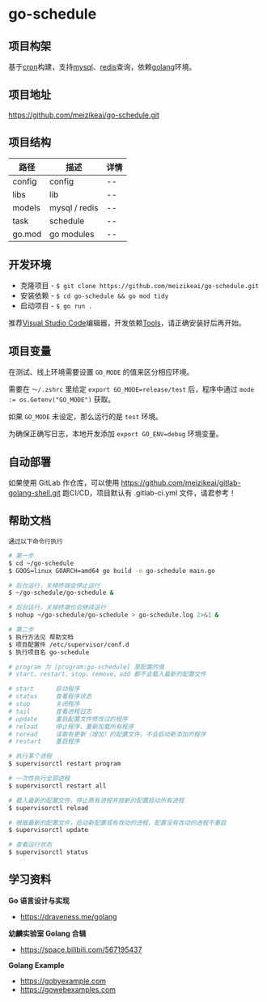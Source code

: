 # go-schedule

## 项目构架

基于[cron](https://github.com/robfig/cron/v3)构建，支持[mysql](https://github.com/go-sql-driver/mysql)、[redis](https://github.com/go-redis/redis)查询，依赖[golang](https://golang.google.cn/dl)环境。

## 项目地址

https://github.com/meizikeai/go-schedule.git

## 项目结构

| 路径   | 描述          | 详情 |
| ------ | ------------- | ---- |
| config | config        | --   |
| libs   | lib           | --   |
| models | mysql / redis | --   |
| task   | schedule      | --   |
| go.mod | go modules    | --   |

## 开发环境

  + 克隆项目 - `$ git clone https://github.com/meizikeai/go-schedule.git`
  + 安装依赖 - `$ cd go-schedule && go mod tidy`
  + 启动项目 - `$ go run .`

推荐[Visual Studio Code](https://code.visualstudio.com)编辑器，开发依赖[Tools](https://github.com/golang/vscode-go/blob/master/docs/tools.md)，请正确安装好后再开始。

## 项目变量

在测试、线上环境需要设置 `GO_MODE` 的值来区分相应环境。

需要在 `～/.zshrc` 里给定 `export GO_MODE=release/test` 后，程序中通过 `mode := os.Getenv("GO_MODE")` 获取。

如果 `GO_MODE` 未设定，那么运行的是 `test` 环境。

为确保正确写日志，本地开发添加 `export GO_ENV=debug` 环境变量。

## 自动部署

如果使用 GitLab 作仓库，可以使用 https://github.com/meizikeai/gitlab-golang-shell.git 跑CI/CD，项目默认有 .gitlab-ci.yml 文件，请君参考！

## 帮助文档

 `通过以下命令行执行`

```sh
# 第一步
$ cd ~/go-schedule
$ GOOS=linux GOARCH=amd64 go build -o go-schedule main.go

# 后台运行，关掉终端会停止运行
$ ~/go-schedule/go-schedule &

# 后台运行，关掉终端也会继续运行
$ nohup ~/go-schedule/go-schedule > go-schedule.log 2>&1 &

# 第二步
$ 执行方法见 帮助文档
$ 项目配置件 /etc/supervisor/conf.d
$ 执行项目名 go-schedule
```

```sh
# program 为 [program:go-schedule] 里配置的值
# start、restart、stop、remove、add 都不会载入最新的配置文件

# start      启动程序
# status     查看程序状态
# stop       关闭程序
# tail       查看进程日志
# update     重启配置文件修改过的程序
# reload     停止程序，重新加载所有程序
# reread     读取有更新（增加）的配置文件，不会启动新添加的程序
# restart    重启程序

# 执行某个进程
$ supervisorctl restart program

# 一次性执行全部进程
$ supervisorctl restart all

# 载入最新的配置文件，停止原有进程并按新的配置启动所有进程
$ supervisorctl reload

# 根据最新的配置文件，启动新配置或有改动的进程，配置没有改动的进程不重启
$ supervisorctl update

# 查看运行状态
$ supervisorctl status
```

## 学习资料

**Go 语言设计与实现**

  + https://draveness.me/golang

**幼麟实验室 Golang 合辑**

  + https://space.bilibili.com/567195437

**Golang Example**

  + https://gobyexample.com
  + https://gowebexamples.com
